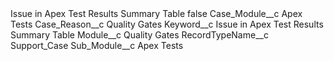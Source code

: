 <?xml version="1.0" encoding="UTF-8"?>
<CustomMetadata xmlns="http://soap.sforce.com/2006/04/metadata" xmlns:xsi="http://www.w3.org/2001/XMLSchema-instance" xmlns:xsd="http://www.w3.org/2001/XMLSchema">
    <label>Issue in Apex Test Results Summary Table</label>
    <protected>false</protected>
    <values>
        <field>Case_Module__c</field>
        <value xsi:type="xsd:string">Apex Tests</value>
    </values>
    <values>
        <field>Case_Reason__c</field>
        <value xsi:type="xsd:string">Quality Gates</value>
    </values>
    <values>
        <field>Keyword__c</field>
        <value xsi:type="xsd:string">Issue in Apex Test Results Summary Table</value>
    </values>
    <values>
        <field>Module__c</field>
        <value xsi:type="xsd:string">Quality Gates</value>
    </values>
    <values>
        <field>RecordTypeName__c</field>
        <value xsi:type="xsd:string">Support_Case</value>
    </values>
    <values>
        <field>Sub_Module__c</field>
        <value xsi:type="xsd:string">Apex Tests</value>
    </values>
</CustomMetadata>
